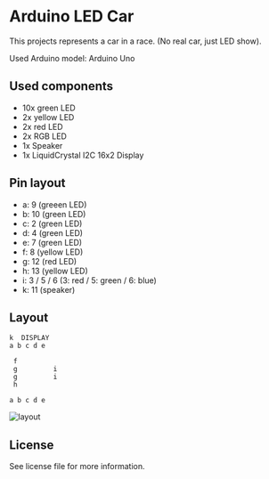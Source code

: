 # Arduino LED Car

This projects represents a car in a race. (No real car, just LED show).

Used Arduino model: Arduino Uno

## Used components

- 10x green LED
- 2x yellow LED
- 2x red LED
- 2x RGB LED
- 1x Speaker
- 1x LiquidCrystal I2C 16x2 Display

## Pin layout

- a: 9 (greeen LED)
- b: 10 (green LED)
- c: 2 (green LED)
- d: 4 (green LED)
- e: 7 (green LED)
- f: 8 (yellow LED)
- g: 12 (red LED)
- h: 13 (yellow LED)
- i: 3 / 5 / 6 (3: red / 5: green / 6: blue)
- k: 11 (speaker)

## Layout

    k  DISPLAY
    a b c d e

     f
     g	       i
     g	       i
     h

    a b c d e
    
   ![layout](https://github.com/AdriBoy21/Arduino_LED-Car/blob/master/repo_res/layout_image.png?raw=true)

## License

See license file for more information.
